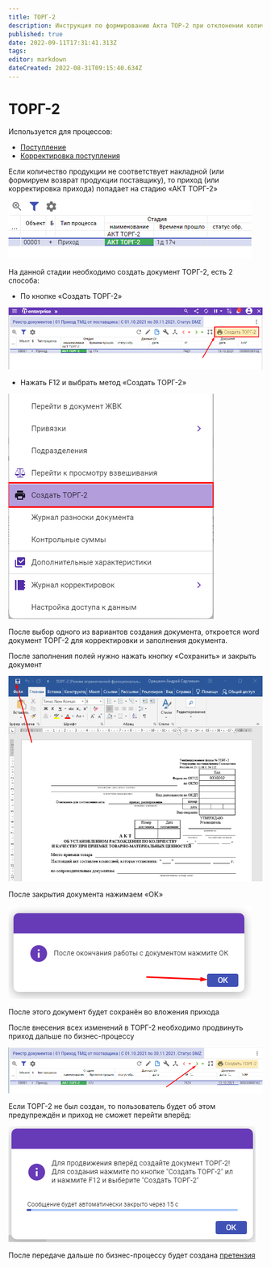 ```yaml
---
title: ТОРГ-2
description: Инструкция по формированию Акта ТОР-2 при отклонении количества по документу прихода
published: true
date: 2022-09-11T17:31:41.313Z
tags: 
editor: markdown
dateCreated: 2022-08-31T09:15:40.634Z
---
```


# ТОРГ-2

Используется для процессов:

* [Поступление](./)
* [Корректировка поступления](../korrektirovka-postupleniya.md)

Если количество продукции не соответствует накладной (или формируем возврат продукции поставщику), то приход (или корректировка прихода) попадает на стадию «АКТ ТОРГ-2»

![](<../../../../assets/0 (16)1.png>)

На данной стадии необходимо создать документ ТОРГ-2, есть 2 способа:

* По кнопке «Создать ТОРГ-2»

![](<../../../../assets/1 (24)1.png>)

* Нажать F12 и выбрать метод «Создать ТОРГ-2»

![](<../../../../assets/2 (30)1.png>)

После выбор одного из вариантов создания документа, откроется word документ ТОРГ-2 для корректировки и заполнения документа.

После заполнения полей нужно нажать кнопку «Сохранить» и закрыть документ

![](<../../../../assets/3 (20)1.png>)

После закрытия документа нажимаем «ОК»

![](<../../../../assets/4 (30)1.png>)

После этого документ будет сохранён во вложения прихода

После внесения всех изменений в ТОРГ-2 необходимо продвинуть приход дальше по бизнес-процессу

![](<../../../../assets/5 (12)1.png>)

Если ТОРГ-2 не был создан, то пользователь будет об этом предупреждён и приход не сможет перейти вперёд:

![](<../../../../assets/6 (6)1.png>)

После передаче дальше по бизнес-процессу будет создана [претензия](../../../../upravlenie-kachestvom/pretenzii/pretenziya-postavshiku/osnovaniya-pretenzii/pretenziya-po-prikhodu.md)
